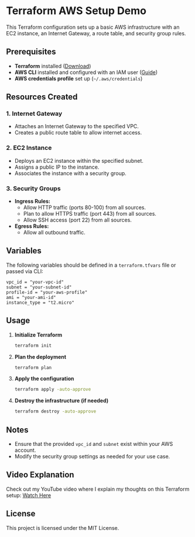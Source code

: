 # Terraform AWS Setup Demo

This Terraform configuration sets up a basic AWS infrastructure with an EC2 instance, an Internet Gateway, a route table, and security group rules.

## Prerequisites
- **Terraform** installed ([Download](https://developer.hashicorp.com/terraform/downloads))
- **AWS CLI** installed and configured with an IAM user ([Guide](https://docs.aws.amazon.com/cli/latest/userguide/install-cliv2.html))
- **AWS credentials profile** set up (`~/.aws/credentials`)

## Resources Created

### 1. Internet Gateway
- Attaches an Internet Gateway to the specified VPC.
- Creates a public route table to allow internet access.

### 2. EC2 Instance
- Deploys an EC2 instance within the specified subnet.
- Assigns a public IP to the instance.
- Associates the instance with a security group.

### 3. Security Groups
- **Ingress Rules:**
  - Allow HTTP traffic (ports 80-100) from all sources.
  - Plan to allow HTTPS traffic (port 443) from all sources.
  - Allow SSH access (port 22) from all sources.
- **Egress Rules:**
  - Allow all outbound traffic.

## Variables
The following variables should be defined in a `terraform.tfvars` file or passed via CLI:
```hcl
vpc_id = "your-vpc-id"
subnet = "your-subnet-id"
profile-id = "your-aws-profile"
ami = "your-ami-id"
instance_type = "t2.micro"
```

## Usage
1. **Initialize Terraform**
   ```sh
   terraform init
   ```
2. **Plan the deployment**
   ```sh
   terraform plan
   ```
3. **Apply the configuration**
   ```sh
   terraform apply -auto-approve
   ```
4. **Destroy the infrastructure (if needed)**
   ```sh
   terraform destroy -auto-approve
   ```

## Notes
- Ensure that the provided `vpc_id` and `subnet` exist within your AWS account.
- Modify the security group settings as needed for your use case.

## Video Explanation
Check out my YouTube video where I explain my thoughts on this Terraform setup:
[Watch Here](https://youtu.be/bX18diFLLx0)

## License
This project is licensed under the MIT License.

